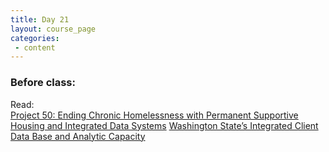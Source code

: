 ```yaml
---
title: Day 21
layout: course_page
categories:
 - content
---
```


### Before class:  

Read:  
[Project 50: Ending Chronic Homelessness with Permanent Supportive Housing and Integrated Data Systems](http://www.aisp.upenn.edu/wp-content/uploads/2015/04/IDS_ExamplesOfIDSBenefit_LaCounty_Project50.pdf)
[Washington State’s Integrated Client Data Base and Analytic Capacity](http://www.aisp.upenn.edu/wp-content/uploads/2015/08/WAState_CaseStudy.pdf)
